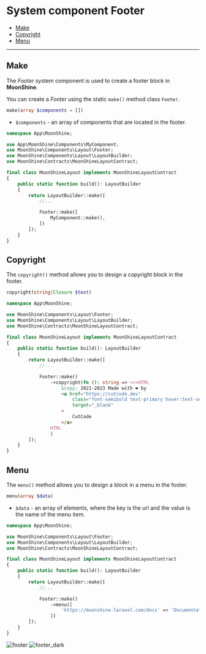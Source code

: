 # System component Footer

- [Make](#make)
- [Copyright](#copyright)
- [Menu](#menu)

---

<a name="make"></a>
## Make

The *Footer* system component is used to create a footer block in **MoonShine**.

You can create a *Footer* using the static `make()` method class `Footer`.

```php
make(array $components = [])
```

- `$components` - an array of components that are located in the footer.

```php
namespace App\MoonShine;

use App\MoonShine\Components\MyComponent;
use MoonShine\Components\Layout\Footer;
use MoonShine\Components\Layout\LayoutBuilder;
use MoonShine\Contracts\MoonShineLayoutContract;

final class MoonShineLayout implements MoonShineLayoutContract
{
    public static function build(): LayoutBuilder
    {
        return LayoutBuilder::make([
            //...

            Footer::make([
                MyComponent::make(),
            ])
        ]);
    }
}
```

<a name="copyright"></a>
## Copyright

The `copyright()` method allows you to design a copyright block in the footer.

```php
copyright(string|Closure $text)
```

```php
namespace App\MoonShine;

use MoonShine\Components\Layout\Footer;
use MoonShine\Components\Layout\LayoutBuilder;
use MoonShine\Contracts\MoonShineLayoutContract;

final class MoonShineLayout implements MoonShineLayoutContract
{
    public static function build(): LayoutBuilder
    {
        return LayoutBuilder::make([
            //...

            Footer::make()
                ->copyright(fn (): string => <<<HTML
                    &copy; 2021-2023 Made with ❤️ by
                    <a href="https://cutcode.dev"
                        class="font-semibold text-primary hover:text-secondary"
                        target="_blank"
                    >
                        CutCode
                    </a>
                HTML
                )
        ]);
    }
}
```

<a name="menu"></a>
## Menu

The `menu()` method allows you to design a block in a menu in the footer.

```php
menu(array $data)
```

- `$data` - an array of elements, where the key is the url and the value is the name of the menu item.

```php
namespace App\MoonShine;

use MoonShine\Components\Layout\Footer;
use MoonShine\Components\Layout\LayoutBuilder;
use MoonShine\Contracts\MoonShineLayoutContract;

final class MoonShineLayout implements MoonShineLayoutContract
{
    public static function build(): LayoutBuilder
    {
        return LayoutBuilder::make([
            //...

            Footer::make()
                ->menu([
                    'https://moonshine-laravel.com/docs' => 'Documentation',
                ])
        ]);
    }
}
```

![footer](https://moonshine-laravel.com/screenshots/footer.png)
![footer_dark](https://moonshine-laravel.com/screenshots/footer_dark.png)
